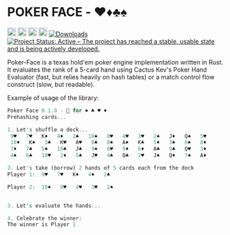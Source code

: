 POKER FACE - ♥️♦️♣️♠️
===========================

[<img alt="github" src="https://img.shields.io/badge/github-davassi/davassi?style=for-the-badge&labelColor=555555&logo=github" height="20">](https://github.com/poker-face/yarer)
[<img alt="build status" src="https://github.com/davassi/yarer/actions/workflows/rust.yml/badge.svg" height="20">](https://github.com/davassi/poker-face/actions?query=branch%3Amaster)
[<img alt="crates.io" src="https://img.shields.io/crates/v/yarer.svg?style=for-the-badge&color=fc8d62&logo=rust" height="20">](https://crates.io/crates/poker-face)
[<img alt="docs.rs" src="https://img.shields.io/docsrs/yarer?style=for-the-badge&labelColor=555555&logo=docs.rs" height="20">](https://docs.rs/poker-face)
[![Downloads](https://img.shields.io/crates/d/poker-face.svg)](https://crates.io/crates/poker-face)
[![Project Status: Active – The project has reached a stable, usable state and is being actively developed.](https://www.repostatus.org/badges/latest/active.svg)](https://www.repostatus.org/#active)

Poker-Face is a texas hold'em poker engine implementation written in Rust. It evaluates the rank of a 5-card hand using Cactus Kev's Poker Hand Evaluator (fast, but relies heavily on hash tables) or a match control flow construct (slow, but readable).

Example of usage of the library:

```rust
Poker Face 0.1.0 - 🦀 for ♠️ ♣️ ♥️ ♦️
Prehashing cards...

1. Let's shuffle a deck...
 9♥️   7♥️   K♦️   4♦️   2♣️   10♠️   8♥️   4♥️   3♥️   2♠️   J♦️   Q♠️   5♥️  
 10♦️   K♠️   3♣️   K♥️   A♥️   8♣️   8♠️   A♠️   K♣️   5♦️   3♠️   6♠️   8♦️  
 7♦️   7♣️   5♠️   10♣️   J♣️   9♠️   6♥️   9♦️   6♦️   A♣️   9♣️   Q♥️   3♦️  
 4♠️   6♣️   10♥️   2♦️   5♣️   J♥️   4♣️   Q♣️   2♥️   J♠️   Q♦️   7♠️   A♦️  

2. Let's take (borrow) 2 hands of 5 cards each from the deck
Player 1:  9♥️   7♥️   K♦️   4♦️   2♣️  

Player 2:  10♠️   8♥️   4♥️   3♥️   2♠️  


3. Let's evaluate the hands...

4. Celebrate the winner:
The winner is Player 1

```